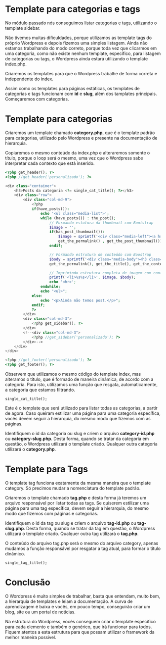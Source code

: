 # Template para categorias e tags

No módulo passado nós conseguimos listar categorias e tags, utilizando o template sidebar.

Não tivemos muitas dificuldades, porque utilizamos as template tags do próprio Wordpress e depois fizemos uma simples listagem. Ainda não estamos trabalhando do modo correto, porque toda vez que clicarmos em uma categoria, como não existe nenhum template, específico, para listagem de categorias ou tags, o Wordpress ainda estará utilizando o template index.php.

Criaremos os templates para que o Wordpress trabalhe de forma correta e independente do index.

Assim como os templates para páginas estáticas, os templates de categorias e tags funcionam com **id** e **slug**, além dos tamplates principais. Começaremos com categorias.

# Template para categorias

Criaremos um template chamado **category.php**, que é o template padrão para categorias, utilizado pelo Wordpress e presente na documentação de hierarquia.

Copiaremos o mesmo conteúdo da index.php e alteraremos somente o título, porque o loop será o mesmo, uma vez que o Wordpress sabe interpretar cada contexto que está inserido.

```php
<?php get_header(); ?>
<?php //get_header('personalizado'); ?>

<div class="container">
    <h3>Posts da categoria <?= single_cat_title(); ?></h3>
    <div class="row">
        <div class="col-md-9">
            <?php
            if(have_posts()):
                echo '<ul class="media-list">';
                while (have_posts()) : the_post();
                    // Formando estutura da thumbnail com Bootstrap
                    $image = '';
                    if(has_post_thumbnail()):
                        $image = sprintf('<div class="media-left"><a href="%s">%s</a></div>',
                        get_the_permalink() , get_the_post_thumbnail());
                    endif;

                    // Formando estrutura de conteúdo com Boostrap
                    $body = sprintf('<div class="media-body"><h3 class="media-heading"><a href="%s">%s</a></h3><p>%s</p></div>',
                    get_the_permalink(), get_the_title(), get_the_content('Mais[...]'));

                    // Imprimindo estrutura completa de imagem com conteúdo
                    printf('<li>%s%s</li>', $image, $body);
                    echo '<hr>';
                endwhile;
                echo "<ul>";
            else:
                echo "<p>Ainda não temos post.</p>";
            endif;
            ?>
        </div>
        <div class="col-md-3">
            <?php get_sidebar(); ?>
        </div>
        <!--<div class="col-md-3">
            <?php //get_sidebar('personalizado'); ?>
        </div>-->
    </div>
</div>

<?php //get_footer('personalizado'); ?>
<?php get_footer(); ?>
```

Observem que utilizamos o mesmo código do template index, mas alteramos o título, que é formado de maneira dinâmica, de acordo com a categoria. Para isto, utilizamos uma função que resgata, automaticamente, a categoria que estamos filtrando.

`single_cat_title();`

Este é o template que será utilizado para listar todas as categorias, a partir de agora. Caso queiram estilizar uma página para uma categoria específica, vocês devem seguir a hierarquia, do mesmo modo que fizemos com as páginas.

Identifiquem o id da categoria ou slug e criem o arquivo **category-id.php** ou **category-slug.php**. Desta forma, quando se tratar da categoria em questão, o Wordpress utilizará o template criado. Qualquer outra categoria utilizará o **category.php**.

# Template para Tags

O template tag funciona exatamente da mesma maneira que o template category. Só precimos mudar a nomenclatura do template padrão.

Criaremos o template chamado **tag.php** e desta forma já teremos um arquivo responsável por listar todas as tags. Se quiserem estilizar uma página para uma tag específica, devem seguir a hierarquia, do mesmo modo que fizemos com páginas e categorias.

Identifiquem o id da tag ou slug e criem o arquivo **tag-id.php** ou **tag-slug.php**. Desta forma, quando se tratar da tag em questão, o Wordpress utilizará o template criado. Qualquer outra tag utilizará o **tag.php**.

O conteúdo do arquivo tag.php será o mesmo do arquivo category, apenas mudamos a função responsável por resgatar a tag atual, para formar o título dinâmico.

`single_tag_title();`

#  Conclusão

O Wordpress é muito simples de trabalhar, basta que entendam, muito bem, a hierarquia de templates e leiam a documentação. A curva de aprendizagem é baixa e vocês, em pouco tempo, conseguirão criar um blog, site ou um portal de notícias.

Na estrutura do Wordpress, vocês conseguem criar o template específico para cada elemento e também o genérico, que irá funcionar para todos. Fiquem atentos a esta estrutura para que possam utilizar o framework da melhor maneira possível.